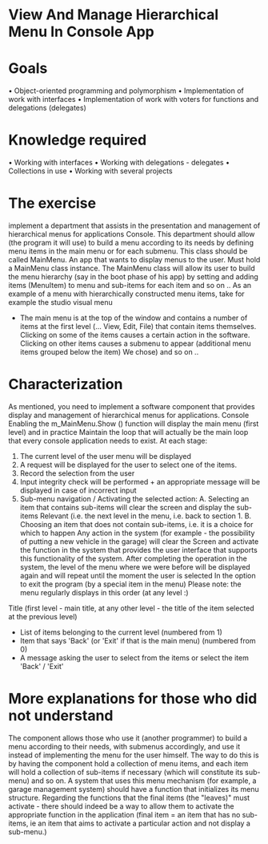 # View And Manage Hierarchical Menu In Console App

# Goals
• Object-oriented programming and polymorphism
• Implementation of work with interfaces
• Implementation of work with voters for functions and delegations (delegates)

# Knowledge required
• Working with interfaces
• Working with delegations - delegates
• Collections in use
• Working with several projects

# The exercise
implement a department that assists in the presentation and management of hierarchical menus for applications Console.
This department should allow (the program it will use) to build a menu according to its needs by defining menu items in the main menu or for each submenu.
This class should be called MainMenu.
An app that wants to display menus to the user.
Must hold a MainMenu class instance.
The MainMenu class will allow its user to build the menu hierarchy (say in the boot phase of his app) by setting and adding items
(MenuItem) to menu and sub-items for each item and so on ..
As an example of a menu with hierarchically constructed menu items, take for example the studio visual menu
- The main menu is at the top of the window and contains a number of items at the first level (... View, Edit, File) that contain items themselves. Clicking on some of the items causes a certain action in the software. Clicking on other items causes a submenu to appear (additional menu items grouped below the item)
We chose) and so on ..

# Characterization
As mentioned, you need to implement a software component that provides display and management of hierarchical menus for applications. Console
Enabling the m_MainMenu.Show () function will display the main menu (first level) and in practice
Maintain the loop that will actually be the main loop that every console application needs to exist.
At each stage:
1. The current level of the user menu will be displayed
2. A request will be displayed for the user to select one of the items.
3. Record the selection from the user
4. Input integrity check will be performed + an appropriate message will be displayed in case of incorrect input
5. Sub-menu navigation / Activating the selected action:
A. Selecting an item that contains sub-items will clear the screen and display the sub-items Relevant (i.e. the next level in the menu, i.e. back to section 1.
B. Choosing an item that does not contain sub-items, i.e. it is a choice for which to happen Any action in the system (for example - the possibility of putting a new vehicle in the garage) will clear the
Screen and activate the function in the system that provides the user interface that supports this functionality of the system. After completing the operation in the system, the level of the menu where we were before will be displayed again and will repeat until the moment the user is selected In the option to exit the program (by a special item in the menu)
Please note: the menu regularly displays in this order (at any level :)

Title (first level - main title, at any other level - the title of the item selected at the previous level)
- List of items belonging to the current level (numbered from 1)
- Item that says 'Back' (or 'Exit' if that is the main menu) (numbered from 0)
- A message asking the user to select from the items or select the item 'Back' / 'Exit'

# More explanations for those who did not understand
The component allows those who use it (another programmer) to build a menu according to their needs, with submenus accordingly, and use it instead of implementing the menu for the user himself.
The way to do this is by having the component hold a collection of menu items, and each item will hold a collection of sub-items if necessary (which will constitute its sub-menu) and so on.
A system that uses this menu mechanism (for example, a garage management system) should have a function that initializes its menu structure.
Regarding the functions that the final items (the "leaves)" must activate - there should indeed be a way to allow them to activate the appropriate function in the application (final item = an item that has no sub-items, ie an item that aims to activate a particular action and not display a sub-menu.)
